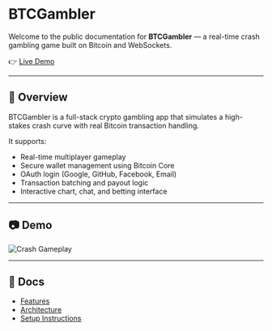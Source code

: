 # BTCGambler

Welcome to the public documentation for **BTCGambler** — a real-time crash gambling game built on Bitcoin and WebSockets.

👉 [Live Demo](https://btcgambler.duckdns.org/login)

---

## 📌 Overview

BTCGambler is a full-stack crypto gambling app that simulates a high-stakes crash curve with real Bitcoin transaction handling.

It supports:
- Real-time multiplayer gameplay
- Secure wallet management using Bitcoin Core
- OAuth login (Google, GitHub, Facebook, Email)
- Transaction batching and payout logic
- Interactive chart, chat, and betting interface

---

## 📷 Demo

![Crash Gameplay](media/crash_demo.gif)

---

## 📁 Docs

- [Features](features.md)
- [Architecture](architecture.md)
- [Setup Instructions](setup.md)
